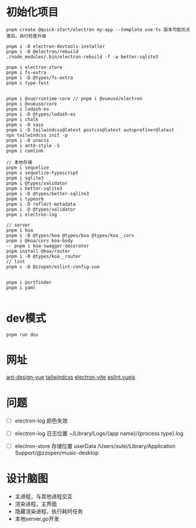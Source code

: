 # 初始化项目
```shell
pnpm create @quick-start/electron my-app --template vue-ts 版本可能优点落后，自行检查升级

pnpm i -D electron-devtools-installer
pnpm i -D @electron/rebuild
./node_modules/.bin/electron-rebuild -f -w better-sqlite3

pnpm i electron-store
pnpm i fs-extra
pnpm i -D @types/fs-extra
pnpm i type-fest


pnpm i @vue/runtime-core // pnpm i @vueuse/electron
pnpm i @vueuse/core
pnpm i lodash-es
pnpm i -D @types/lodash-es
pnpm i chalk
pnpm i -D sass
pnpm i -D tailwindcss@latest postcss@latest autoprefixer@latest
npx tailwindcss init -p
pnpm i -D unocss
pnpm i antd-style -S
pnpm i comlink

// 本地存储
pnpm i sequelize
pnpm i sequelize-typescript
pnpm i sqlite3
pnpm i @types/validator
pnpm i better-sqlite3
pnpm i -D @types/better-sqlite3
pnpm i typeorm
pnpm i -D reflect-metadata
pnpm i -D @types/validator
pnpm i electron-log

// server
pnpm i koa
pnpm i -D @types/koa @types/koa @types/koa__cors
pnpm i @koa/cors koa-body
-- pnpm i koa-swagger-decorator
pnpm install @koa/router
pnpm i -D @types/koa__router
// lint
pnpm i -D @zzopen/eslint-config-vue


pnpm i portfinder
pnpm i yaml
```
```shell

```

# dev模式
```shell
pnpm run dev
```

# 网址
[ant-design-vue](https://www.antdv.com/components/overview-cn/)
[tailwindcss](https://www.tailwindcss.cn/docs/guides/vite)
[electron-vite](https://cn.electron-vite.org/guide/troubleshooting.html#%E6%9E%84%E5%BB%BA)
[eslint.vuejs](https://eslint.vuejs.org/rules/first-attribute-linebreak.html)

# 问题
- [ ] electron-log 颜色失效
- [ ] electron-log 日志位置 ~/Library/Logs/{app name}/{process type}.log
- [ ] electron-store 存储位置 userData  /Users/xulei/Library/Application Support/@zzopen/music-desktop



# 设计脑图
- 主进程，与其他进程交互
- 渲染进程，主界面
- 隐藏渲染进程，执行耗时任务
- 本地server,go开发
